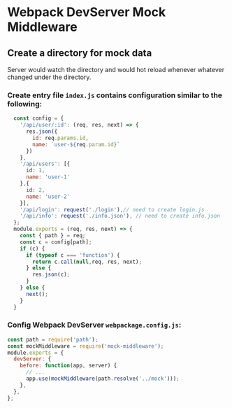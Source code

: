 # Webpack DevServer Mock Middleware

## Create a directory for mock data

Server would watch the directory and would hot reload whenever whatever changed under the directory.

### Create entry file `index.js` contains configuration similar to the following:

```Javascript
  const config = {
    '/api/user/:id': (req, res, next) => {
      res.json({
        id: req.params.id,
        name: `user-${req.param.id}`
      })
    },
    '/api/users': [{
      id: 1,
      name: 'user-1'
    },{
      id: 2,
      name: 'user-2'
    }],
    '/api/login': request('./login'),// need to create login.js
    '/api/info': request('./info.json'), // need to create info.json
  };
  module.exports = (req, res, next) => {
    const { path } = req;
    const c = config[path];
    if (c) {
      if (typeof c === 'function') {
        return c.call(null,req, res, next);
      } else {
        res.json(c);
      }
    } else {
      next();
    }
  }
```

### Config Webpack DevServer `webpackage.config.js`:

```js
const path = require('path');
const mockMiddleware = require('mock-middleware');
module.exports = {
  devServer: {
    before: function(app, server) {
      // ...
      app.use(mockMiddleware(path.resolve('../mock')));
    },
  },
};
```
